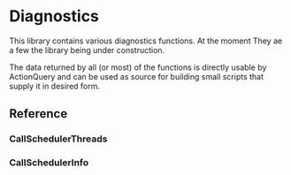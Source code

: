 # Diagnostics

This library contains various diagnostics functions. At the moment They ae a few the library being under construction.

The data returned by all (or most) of the functions is directly usable by ActionQuery and can be used as source for building small scripts that supply it in desired form.

## Reference

### CallSchedulerThreads

### CallSchedulerInfo
